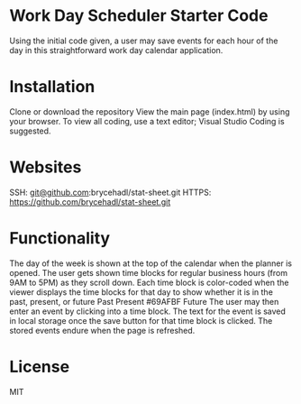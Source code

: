 # Work Day Scheduler Starter Code
Using the initial code given, a user may save events for each hour of the day in this straightforward work day calendar application.
# Installation
Clone or download the repository
View the main page (index.html) by using your browser.
To view all coding, use a text editor; Visual Studio Coding is suggested.
# Websites
SSH: git@github.com:brycehadl/stat-sheet.git
HTTPS: https://github.com/brycehadl/stat-sheet.git
# Functionality
The day of the week is shown at the top of the calendar when the planner is opened.
The user gets shown time blocks for regular business hours (from 9AM to 5PM) as they scroll down.
Each time block is color-coded when the viewer displays the time blocks for that day to show whether it is in the past, present, or future Past Present #69AFBF Future
The user may then enter an event by clicking into a time block.
The text for the event is saved in local storage once the save button for that time block is clicked.
The stored events endure when the page is refreshed.
# License
MIT